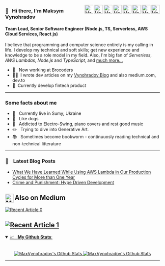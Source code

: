 [<img align="right" alt="MaxVynohradov | Twitter" width="28px" src="https://cdn.jsdelivr.net/npm/simple-icons@v3/icons/twitter.svg" />][twitter]
[<img align="right" alt="MaxVynohradov | Instagram" width="28px" src="https://cdn.jsdelivr.net/npm/simple-icons@v3/icons/telegram.svg" />][telegram]
[<img align="right" alt="MaxVynohradov | LinkedIn" width="28px" src="https://cdn.jsdelivr.net/npm/simple-icons@v3/icons/linkedin.svg" />][linkedin]
[<img align="right" alt="MaxVynohradov | GitHub" width="28px" src="https://cdn.jsdelivr.net/npm/simple-icons@v3/icons/medium.svg" />][medium]
[<img align="right" alt="MaxVynohradov | GitHub" width="28px" src="https://cdn.jsdelivr.net/npm/simple-icons@v3/icons/dev-dot-to.svg" />][devto]
[<img align="right" alt="MaxVynohradov | Gmail" width="28px" src="https://cdn.jsdelivr.net/npm/simple-icons@v3/icons/gmail.svg?color=#12100E" />][gmail]
[<img align="right" alt="MaxVynohradov | LinkedIn" width="28px" src="https://cdn.jsdelivr.net/npm/simple-icons@v3/icons/instagram.svg" />][instagram]
[<img align="right" alt="MaxVynohradov | GitHub" width="28px" src="https://cdn.jsdelivr.net/npm/simple-icons@v3/icons/github.svg" />][github]


### 👋 &nbsp;&nbsp;Hi there, I'm Maksym Vynohradov

#### Team Lead, Senior Software Engineer (Node.js, TS, Serverless, AWS Cloud Services, React.js)

I believe that programming and computer science entirely is my calling in life. I develop my technical and soft skills; get new experience and knowledge to be a role model in my field. Also, I'm big fan of _Serverless_, _AWS Lambdas_, _Node.js_ and _TypeScript_, and [much more...](https://maxvynohradov.github.io/me)

- 💼 &nbsp; Now working at Brocoders
- ✍🏻 &nbsp;I wrote dev articles on my [Vynohradov Blog](https://maxvynohradov.github.io/blog) and also medium.com, dev.to
- 📎 &nbsp;Currently develop fintech product

---

### Some facts about me

- 📍 &nbsp; Currently live in Sumy, Ukraine
- 🐶 &nbsp; Like dogs
- 🎵 &nbsp; Addicted to Electro-Swing, piano covers and rest good music
- ✏️ &nbsp; Trying to dive into Generative Art.
- 📚 &nbsp; Sometimes become bookworm - continuuosly reading technical and non-technical litterature

---

### 📝 &nbsp;&nbsp; Latest Blog Posts

- [What We Have Learned While Using AWS Lambda in Our Production Cycles for More than One Year](https://maxvynohradov.github.io/blog/what-we-have-learned-while-using-aws-lambda-in-our-production-cycles-for-more-than-one-year/)
- [Crime and Punishment: Hype Driven Development](https://maxvynohradov.github.io/blog/crime-and-punishment-hype-driven-development/)

## [<img align="left" alt="MaxVynohradov | GitHub" width="28px" src="https://cdn.jsdelivr.net/npm/simple-icons@v3/icons/medium.svg" />][medium] Also on Medium

 <a target="_blank" href="https://github-readme-medium-recent-article.vercel.app/medium/@vinogradov.max97/0"><img src="https://github-readme-medium-recent-article.vercel.app/medium/@vinogradov.max97/0" alt="Recent Article 0"> 

 <a target="_blank" href="https://github-readme-medium-recent-article.vercel.app/medium/@vinogradov.max97/1"><img src="https://github-readme-medium-recent-article.vercel.app/medium/@vinogradov.max97/1" alt="Recent Article 1"> 
---

<details open>
 <summary> 📈 &nbsp;&nbsp;<b>My Github Stats</b>: </summary>
<br>
<p align = "center">
  <img alt="MaxVynohradov's Github Stats" src = "https://github-readme-stats.vercel.app/api?username=MaxVynohradov&hide_rank=true&show_icons=true&theme=buefy&line_height=27">
  <img alt="MaxVynohradov's Github Stats" src = "https://github-readme-stats.vercel.app/api/top-langs/?username=MaxVynohradov&langs_count=3&hide=css,html&theme=buefy">
</p>
</details>


---

[gmail]: mailto:vinogradov.max97@gmail.com
[twitter]: https://twitter.com/max_vynohradov
[telegram]: https://t.me/max_vynogradov
[linkedin]: https://www.linkedin.com/in/max-vynohradov
[github]: https://github.com/MaxVynohradov
[medium]: https://medium.com/@vinogradov.max97
[devto]: https://dev.to/max_vynohradov
[instagram]: https://www.instagram.com/vynohradov.max

